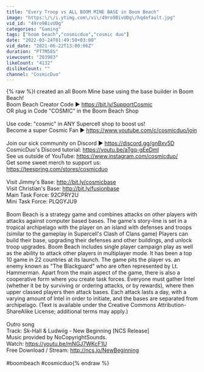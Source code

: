 ```yaml
---
title: "Every Troop vs ALL BOOM MINE BASE in Boom Beach"
image: "https:\/\/i.ytimg.com\/vi\/49ro9BivUDg\/hqdefault.jpg"
vid_id: "49ro9BivUDg"
categories: "Gaming"
tags: ["boom beach","cosmicduo","cosmic duo"]
date: "2022-03-24T01:49:50+03:00"
vid_date: "2021-06-22T13:00:06Z"
duration: "PT7M58S"
viewcount: "203983"
likeCount: "4132"
dislikeCount: ""
channel: "CosmicDuo"
---
```

{% raw %}I created an all Boom Mine base using the base builder in Boom Beach!<br />Boom Beach Creator Code ► <a rel="nofollow" target="blank" href="https://bit.ly/SupportCosmic">https://bit.ly/SupportCosmic</a><br />OR plug in Code &quot;COSMIC&quot; in the Boom Beach Shop<br /><br />Use code: &quot;cosmic&quot; in ANY Supercell shop to boost us!<br />Become a super Cosmic Fan ► <a rel="nofollow" target="blank" href="https://www.youtube.com/c/cosmicduo/join">https://www.youtube.com/c/cosmicduo/join</a><br /><br />Join our sick community on Discord ► <a rel="nofollow" target="blank" href="https://discord.gg/gnBxv5D">https://discord.gg/gnBxv5D</a><br />CosmicDuo's Discord tutorial: <a rel="nofollow" target="blank" href="https://youtu.be/aTgq-gEeDmI">https://youtu.be/aTgq-gEeDmI</a><br />See us outside of YouTube: <a rel="nofollow" target="blank" href="https://www.instagram.com/cosmicduo/">https://www.instagram.com/cosmicduo/</a><br />Get some sweet merch to support us: <a rel="nofollow" target="blank" href="https://teespring.com/stores/cosmicduo">https://teespring.com/stores/cosmicduo</a><br /><br />Visit Jimmy's Base: <a rel="nofollow" target="blank" href="http://bit.ly/cosmicbase">http://bit.ly/cosmicbase</a><br />Visit Christian's Base: <a rel="nofollow" target="blank" href="http://bit.ly/fusionbase">http://bit.ly/fusionbase</a><br />Main Task Force: 92CPRY2U<br />Mini Task Force: PLQGYJU9<br /><br />Boom Beach is a strategy game and combines attacks on other players with attacks against computer based bases. The game's story-line is set in a tropical archipelago with the player on an island with defenses and troops (similar to the gameplay in Supercell's Clash of Clans game) Players can build their base, upgrading their defenses and other buildings, and unlock troop upgrades. Boom Beach includes single player campaign play as well as the ability to attack other players in multiplayer mode. It has been a top 10 game in 22 countries at its launch. The game pits the player vs. an enemy known as &quot;The Blackguard&quot; who are often represented by Lt. Hammerman. Apart from the main aspect of the game, there is also a cooperative form where you create task forces. Everyone must gather Intel (whether it be by surviving or ordering attacks, or by rewards), where then upper classed players then attack bases. Each attack lasts a day, with a varying amount of Intel in order to initiate, and the bases are separated from archipelago. (Text is available under the Creative Commons Attribution-ShareAlike License; additional terms may apply.)<br /><br />Outro song<br />Track: Sk-Hall &amp; Ludwiig - New Beginning [NCS Release]<br />Music provided by NoCopyrightSounds.<br />Watch: <a rel="nofollow" target="blank" href="https://youtu.be/mNGJ7WKcF1U">https://youtu.be/mNGJ7WKcF1U</a><br />Free Download / Stream: <a rel="nofollow" target="blank" href="http://ncs.io/NewBeginning">http://ncs.io/NewBeginning</a><br /><br />#boombeach #cosmicduo{% endraw %}

